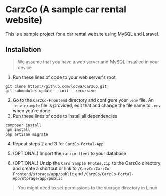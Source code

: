 # CarzCo (A sample car rental website)

This is a sample project for a car rental website using MySQL and Laravel.

## Installation

> We assume that you have a web server and MySQL installed in your device 

1. Run these lines of code to your web server's root
```
git clone https://github.com/locwa/CarzCo.git 
git submodules update --init --recursive
```
2. Go to the `CarzCo-Frontend` directory and configure your `.env` file. An `.env.example` file is provided, edit that and change the file name to `.env` when you're done
3. Run these lines of code to install all dependencies
```
composer install
npm install
php artisan migrate
```
4. Repeat steps 2 and 3 for `CarzCo-Portal-App`

5. (OPTIONAL) Import the `carzco-fleet` to your database

6. (OPTIONAL) Unzip the `Cars Sample Photos.zip` to the CarzCo directory and create a shortcut or link to `/CarzCo/CarzCo-Frontend/storage/app/public` and `/CarzCo/CarzCo-Portal-App/storage/app/public`

> You might need to set permissions to the storage directory in Linux
